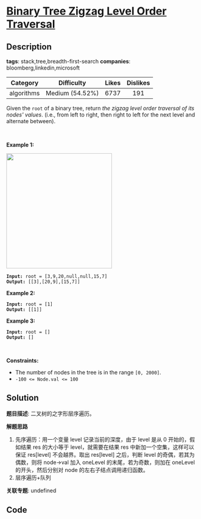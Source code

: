 # [Binary Tree Zigzag Level Order Traversal](https://leetcode.com/problems/binary-tree-zigzag-level-order-traversal/description/)

## Description

**tags**: stack,tree,breadth-first-search
**companies**: bloomberg,linkedin,microsoft

| Category | Difficulty | Likes | Dislikes |
| :------: | :--------: | :---: | :------: |
| algorithms | Medium (54.52%) | 6737 | 191 |

<p>Given the <code>root</code> of a binary tree, return <em>the zigzag level order traversal of its nodes&#39; values</em>. (i.e., from left to right, then right to left for the next level and alternate between).</p>

<p>&nbsp;</p>
<p><strong>Example 1:</strong></p>
<img alt="" src="https://assets.leetcode.com/uploads/2021/02/19/tree1.jpg" style="width: 277px; height: 302px;" />
<pre><code><strong>Input:</strong> root = [3,9,20,null,null,15,7]
<strong>Output:</strong> [[3],[20,9],[15,7]]</code></pre>

<p><strong>Example 2:</strong></p>

<pre><code><strong>Input:</strong> root = [1]
<strong>Output:</strong> [[1]]</code></pre>

<p><strong>Example 3:</strong></p>

<pre><code><strong>Input:</strong> root = []
<strong>Output:</strong> []</code></pre>

<p>&nbsp;</p>
<p><strong>Constraints:</strong></p>

<ul>
	<li>The number of nodes in the tree is in the range <code>[0, 2000]</code>.</li>
	<li><code>-100 &lt;= Node.val &lt;= 100</code></li>
</ul>

## Solution

**题目描述**: 二叉树的之字形层序遍历。

**解题思路**

1. 先序遍历：用一个变量 level 记录当前的深度，由于 level 是从 0 开始的，假如结果 res 的大小等于 level，就需要在结果 res 中新加一个空集，这样可以保证 res[level] 不会越界。取出 res[level] 之后，判断 level 的奇偶，若其为偶数，则将 node->val 加入 oneLevel 的末尾，若为奇数，则加在 oneLevel 的开头，然后分别对 node 的左右子结点调用递归函数。
2. 层序遍历+队列

**关联专题**: undefined

## Code
